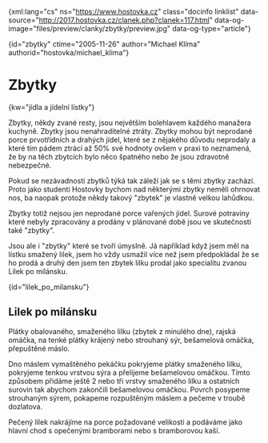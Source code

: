 
{xml:lang="cs" ns="https://www.hostovka.cz" class="docinfo linklist" data-source="http://2017.hostovka.cz/clanek.php?clanek=117.html" data-og-image="files/preview/clanky/zbytky/preview.jpg" data-og-type="article"}

{id="zbytky" ctime="2005-11-26" author="Michael Klíma" authorid="hostovka/michael_klima"}

# Zbytky

{kw="jídla a jídelní lístky"}

Zbytky, někdy zvané resty, jsou největším bolehlavem každého manažera kuchyně. Zbytky jsou nenahraditelné ztráty. Zbytky mohou být neprodané porce prvotřídních a drahých jídel, které se z nějakého důvodu neprodaly a které tím pádem ztrácí až 50% své hodnoty ovšem v praxi to neznamená, že by na těch zbytcích bylo něco špatného nebo že jsou zdravotně nebezpečné.

Pokud se nezávadnosti zbytků týká tak záleží jak se s těmi zbytky zachází. Proto jako studenti Hostovky bychom nad některými zbytky neměli ohrnovat nos, ba naopak protože někdy takový "zbytek" je vlastně velkou lahůdkou.

Zbytky totiž nejsou jen neprodané porce vařených jídel. Surové potraviny které nebyly zpracovány a prodány v plánované době jsou ve skutečnosti také "zbytky".

Jsou ale i "zbytky" které se tvoří úmyslně. Já například když jsem měl na lístku smažený lilek, jsem ho vždy usmažil více než jsem předpokládal že se ho prodá a druhý den jsem ten zbytek lilku prodal jako specialitu zvanou Lilek po milánsku.

{id="lilek\_po\_milansku"}

## Lilek po milánsku

Plátky obalovaného, smaženého lilku (zbytek z minulého dne), rajská omáčka, na tenké plátky krájený nebo strouhaný sýr, bešamelová omáčka, přepuštěné máslo.

Dno máslem vymaštěného pekáčku pokryjeme plátky smaženého lilku, pokryjeme tenkou vrstvou sýra a přelijeme bešamelovou omáčkou. Tímto způsobem přidáme ještě 2 nebo tři vrstvy smaženého lilku a ostatních surovin tak abychom zakončili bešamelovou omáčkou. Povrch posypeme strouhaným sýrem, pokapeme rozpuštěným máslem a pečeme v troubě dozlatova.

Pečený lilek nakrájíme na porce požadované velikosti a podáváme jako hlavní chod s opečenými bramborami nebo s bramborovou kaší.


